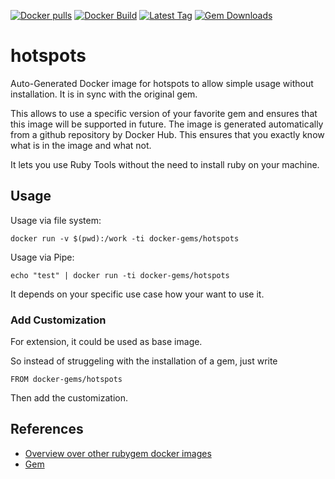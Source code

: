[![Docker pulls](https://img.shields.io/docker/pulls/rubygem/hotspots.svg)](https://hub.docker.com/r/rubygem/hotspots/)
[![Docker Build](https://img.shields.io/docker/automated/rubygem/hotspots.svg)](https://hub.docker.com/r/rubygem/hotspots/)
[![Latest Tag](https://img.shields.io/github/tag/docker-rubygem/hotspots.svg)](https://hub.docker.com/r/rubygem/hotspots/)
[![Gem Downloads](https://img.shields.io/gem/dt/hotspots.svg)](https://rubygems.org/gems/hotspots/)
# hotspots

Auto-Generated Docker image for hotspots to allow simple usage without installation.
It is in sync with the original gem.

This allows to use a specific version of your favorite gem and ensures that this image will be supported in future.
The image is generated automatically from a github repository by Docker Hub.
This ensures that you exactly know what is in the image and what not.

It lets you use Ruby Tools without the need to install ruby on your machine.

## Usage

Usage via file system:

`docker run -v $(pwd):/work -ti docker-gems/hotspots`

Usage via Pipe:

`echo "test" | docker run -ti docker-gems/hotspots`

It depends on your specific use case how your want to use it.

### Add Customization

For extension, it could be used as base image.

So instead of struggeling with the installation of a gem, just write

`FROM docker-gems/hotspots`

Then add the customization.

## References

 - [Overview over other rubygem docker images](https://github.com/thinkbot/docker-rubygem)
 - [Gem](https://rubygems.org/gems/hotspots/)
